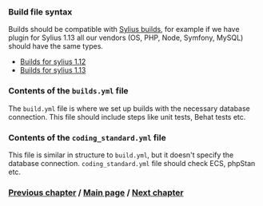 ### Build file syntax
Builds should be compatible with [Sylius builds](https://github.com/Sylius/Sylius/tree/1.14/.github), for example if we have plugin for Sylius 1.13
all our vendors (OS, PHP, Node, Symfony, MySQL) should have the same types.
- [Builds for sylius 1.12](https://github.com/Sylius/Sylius/tree/1.12/.github/workflows)
- [Builds for sylius 1.13](https://github.com/Sylius/Sylius/tree/1.13/.github/workflows)

### Contents of the `builds.yml` file
The `build.yml` file is where we set up builds with the necessary database connection.
This file should include steps like unit tests, Behat tests etc.

### Contents of the `coding_standard.yml` file
This file is similar in structure to `build.yml`, but it doesn't specify the database connection.
`coding_standard.yml` file should check ECS, phpStan etc.

### [Previous chapter](../GithubBuilds.md) / [Main page](../../README.md) / [Next chapter](./2_EventsSubchapter.md)
